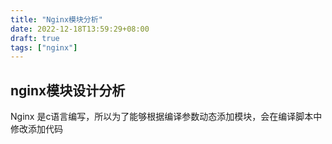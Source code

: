 ```yaml
---
title: "Nginx模块分析"
date: 2022-12-18T13:59:29+08:00
draft: true
tags: ["nginx"]
---
```


## nginx模块设计分析

Nginx 是c语言编写，所以为了能够根据编译参数动态添加模块，会在编译脚本中修改添加代码



